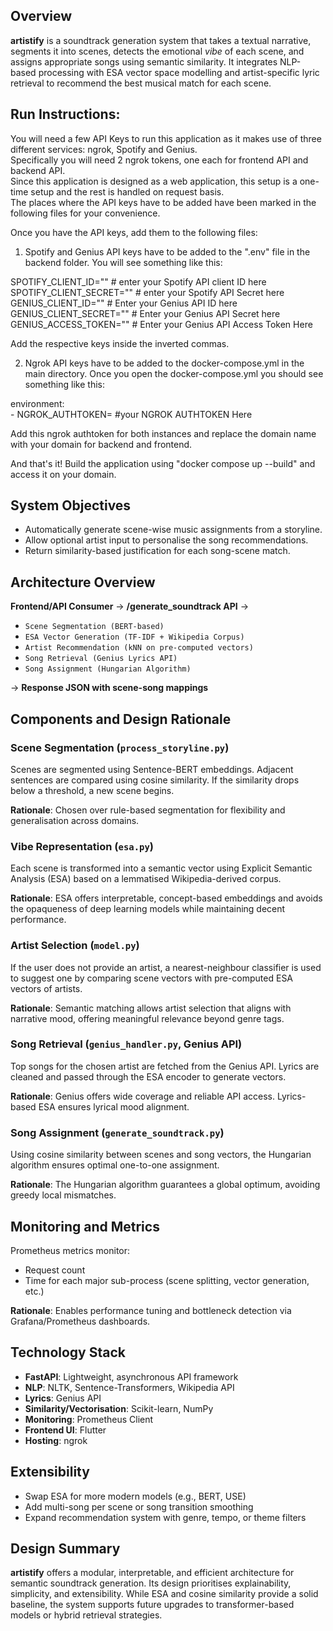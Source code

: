 ## Overview
**artistify** is a soundtrack generation system that takes a textual narrative, segments it into scenes, detects the emotional *vibe* of each scene, and assigns appropriate songs using semantic similarity. It integrates NLP-based processing with ESA vector space modelling and artist-specific lyric retrieval to recommend the best musical match for each scene.

## Run Instructions:
You will need a few API Keys to run this application as it makes use of three different services: ngrok, Spotify and Genius.            
Specifically you will need 2 ngrok tokens, one each for frontend API and backend API.       
Since this application is designed as a web application, this setup is a one-time setup and the rest is handled on request basis.       
The places where the API keys have to be added have been marked in the following files for your convenience.            
                    
Once you have the API keys, add them to the following files:        
1. Spotify and Genius API keys have to be added to the ".env" file in the backend folder. You will see something like this:
           
SPOTIFY_CLIENT_ID=""   # enter your Spotify API client ID here          
SPOTIFY_CLIENT_SECRET=""  # enter your Spotify API Secret here          
GENIUS_CLIENT_ID=""   # Enter your Genius API ID here              
GENIUS_CLIENT_SECRET=""    # Enter your Genius API Secret here        
GENIUS_ACCESS_TOKEN=""    # Enter your Genius API Access Token Here          

Add the respective keys inside the inverted commas. 
          
2. Ngrok API keys have to be added to the docker-compose.yml in the main directory. Once you open the docker-compose.yml you should see something like this:

environment:          
             - NGROK_AUTHTOKEN= #your NGROK AUTHTOKEN Here            
          
Add this ngrok authtoken for both instances and replace the domain name with your domain for backend and frontend.       
      
And that's it! Build the application using "docker compose up --build" and access it on your domain.     

## System Objectives
- Automatically generate scene-wise music assignments from a storyline.
- Allow optional artist input to personalise the song recommendations.
- Return similarity-based justification for each song-scene match.

## Architecture Overview
**Frontend/API Consumer** → **/generate_soundtrack API** →
- `Scene Segmentation (BERT-based)`
- `ESA Vector Generation (TF-IDF + Wikipedia Corpus)`
- `Artist Recommendation (kNN on pre-computed vectors)`
- `Song Retrieval (Genius Lyrics API)`
- `Song Assignment (Hungarian Algorithm)`

→ **Response JSON with scene-song mappings**

## Components and Design Rationale

### Scene Segmentation (`process_storyline.py`)
Scenes are segmented using Sentence-BERT embeddings. Adjacent sentences are compared using cosine similarity. If the similarity drops below a threshold, a new scene begins.

**Rationale**: Chosen over rule-based segmentation for flexibility and generalisation across domains.

### Vibe Representation (`esa.py`)
Each scene is transformed into a semantic vector using Explicit Semantic Analysis (ESA) based on a lemmatised Wikipedia-derived corpus.

**Rationale**: ESA offers interpretable, concept-based embeddings and avoids the opaqueness of deep learning models while maintaining decent performance.

### Artist Selection (`model.py`)
If the user does not provide an artist, a nearest-neighbour classifier is used to suggest one by comparing scene vectors with pre-computed ESA vectors of artists.

**Rationale**: Semantic matching allows artist selection that aligns with narrative mood, offering meaningful relevance beyond genre tags.

### Song Retrieval (`genius_handler.py`, Genius API)
Top songs for the chosen artist are fetched from the Genius API. Lyrics are cleaned and passed through the ESA encoder to generate vectors.

**Rationale**: Genius offers wide coverage and reliable API access. Lyrics-based ESA ensures lyrical mood alignment.

### Song Assignment (`generate_soundtrack.py`)
Using cosine similarity between scenes and song vectors, the Hungarian algorithm ensures optimal one-to-one assignment.

**Rationale**: The Hungarian algorithm guarantees a global optimum, avoiding greedy local mismatches.

## Monitoring and Metrics
Prometheus metrics monitor:
- Request count
- Time for each major sub-process (scene splitting, vector generation, etc.)

**Rationale**: Enables performance tuning and bottleneck detection via Grafana/Prometheus dashboards.

## Technology Stack
- **FastAPI**: Lightweight, asynchronous API framework
- **NLP**: NLTK, Sentence-Transformers, Wikipedia API
- **Lyrics**: Genius API
- **Similarity/Vectorisation**: Scikit-learn, NumPy
- **Monitoring**: Prometheus Client
- **Frontend UI**: Flutter
- **Hosting**: ngrok

## Extensibility
- Swap ESA for more modern models (e.g., BERT, USE)
- Add multi-song per scene or song transition smoothing
- Expand recommendation system with genre, tempo, or theme filters

## Design Summary
**artistify** offers a modular, interpretable, and efficient architecture for semantic soundtrack generation. Its design prioritises explainability, simplicity, and extensibility. While ESA and cosine similarity provide a solid baseline, the system supports future upgrades to transformer-based models or hybrid retrieval strategies.
